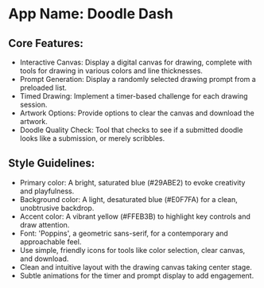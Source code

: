 # **App Name**: Doodle Dash

## Core Features:

- Interactive Canvas: Display a digital canvas for drawing, complete with tools for drawing in various colors and line thicknesses.
- Prompt Generation: Display a randomly selected drawing prompt from a preloaded list.
- Timed Drawing: Implement a timer-based challenge for each drawing session.
- Artwork Options: Provide options to clear the canvas and download the artwork.
- Doodle Quality Check: Tool that checks to see if a submitted doodle looks like a submission, or merely scribbles.

## Style Guidelines:

- Primary color: A bright, saturated blue (#29ABE2) to evoke creativity and playfulness.
- Background color: A light, desaturated blue (#E0F7FA) for a clean, unobtrusive backdrop.
- Accent color: A vibrant yellow (#FFEB3B) to highlight key controls and draw attention.
- Font: 'Poppins', a geometric sans-serif, for a contemporary and approachable feel.
- Use simple, friendly icons for tools like color selection, clear canvas, and download.
- Clean and intuitive layout with the drawing canvas taking center stage.
- Subtle animations for the timer and prompt display to add engagement.